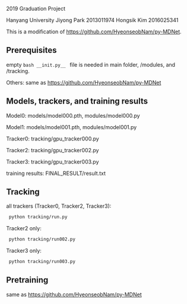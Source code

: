 2019 Graduation Project

Hanyang University Jiyong Park 2013011974 Hongsik Kim 2016025341

This is a modification of https://github.com/HyeonseobNam/py-MDNet.

## Prerequisites
empty ```bash __init.py__ ``` file is needed in main folder, /modules, and /tracking.

Others: same as https://github.com/HyeonseobNam/py-MDNet

## Models, trackers, and training results
Model0: models/model000.pth, modules/model000.py

Model1: models/model001.pth, modules/model001.py

Tracker0: tracking/gpu_tracker000.py

Tracker2: tracking/gpu_tracker002.py

Tracker3: tracking/gpu_tracker003.py

training results: FINAL_RESULT/result.txt

## Tracking
all trackers (Tracker0, Tracker2, Tracker3):
```bash
 python tracking/run.py
```

Tracker2 only:
```bash
 python tracking/run002.py
```

Tracker3 only:
```bash
 python tracking/run003.py
```

## Pretraining
same as https://github.com/HyeonseobNam/py-MDNet
